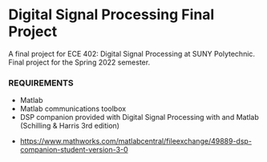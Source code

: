 # Digital Signal Processing Final Project
 A final project for ECE 402: Digital Signal Processing at SUNY Polytechnic. Final project for the Spring 2022 semester.
 
 ### REQUIREMENTS
  + Matlab
  + Matlab communications toolbox
  + DSP companion provided with Digital Signal Processing with and Matlab (Schilling & Harris 3rd edition)
  - https://www.mathworks.com/matlabcentral/fileexchange/49889-dsp-companion-student-version-3-0
